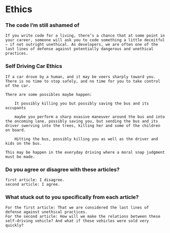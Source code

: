 # Ethics

### The code I’m still ashamed of

    If you write code for a living, there’s a chance that at some point in your career, someone will ask you to code something a little deceitful – if not outright unethical. As developers, we are often one of the last lines of defense against potentially dangerous and unethical practices.

### Self Driving Car Ethics

    If a car drove by a human, and it may be veers sharply toward you. There is no time to stop safely, and no time for you to take control of the car.

    There are some possibles maybe happen:

        It possibly killing you but possibly saving the bus and its occupants

        maybe you perform a sharp evasive maneuver around the bus and into the oncoming lane, possibly saving you, but sending the bus and its driver swerving into the trees, killing her and some of the children on board.

        Hitting the bus, possibly killing you as well as the driver and kids on the bus.

    This may be happen in the everyday driving where a moral snap judgment must be made.

### Do you agree or disagree with these articles?

    first article: I disagree.
    second article: I agree.

### What stuck out to you specifically from each article?

    For the first article: That we are considered the last lines of defense against unethical practices.
    For the second article: How will we make the relations between these self-driving vehicle? And what if these vehicles were sold very quickly?

